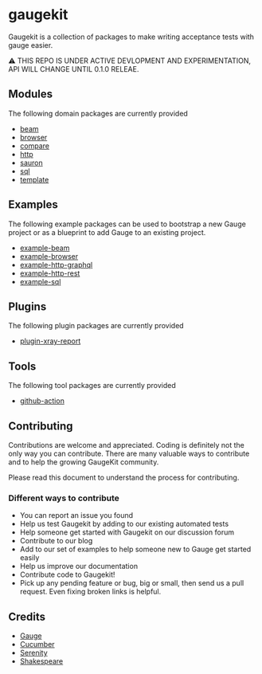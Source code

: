 # gaugekit
Gaugekit is a collection of packages to make writing acceptance tests with gauge easier.

:warning: THIS REPO IS UNDER ACTIVE DEVLOPMENT AND EXPERIMENTATION, API WILL CHANGE UNTIL 0.1.0 RELEAE.

## Modules
The following domain packages are currently provided

- [beam](./packages/beam)
- [browser](./packages/browser)
- [compare](./packages/compare)
- [http](./packages/http)
- [sauron](./packages/sauron)
- [sql](./packages/sql)
- [template](./packages/template)

## Examples
The following example packages can be used to bootstrap a new Gauge project or as a blueprint to add Gauge to an existing project.

- [example-beam](./examples/example-beam)
- [example-browser](./examples/example-browser)
- [example-http-graphql](./examples/example-http-graphql)
- [example-http-rest](./examples/example-http-rest)
- [example-sql](./examples/example-sql)

## Plugins
The following plugin packages are currently provided

- [plugin-xray-report](./plugins/xray-report)

## Tools
The following tool packages are currently provided

- [github-action](./tools/github-action)

## Contributing
Contributions are welcome and appreciated. Coding is definitely not the only way you can contribute. 
There are many valuable ways to contribute and to help the growing GaugeKit community.

Please read this document to understand the process for contributing.

### Different ways to contribute
* You can report an issue you found
* Help us test Gaugekit by adding to our existing automated tests
* Help someone get started with Gaugekit on our discussion forum
* Contribute to our blog
* Add to our set of examples to help someone new to Gauge get started easily
* Help us improve our documentation
* Contribute code to Gaugekit!
* Pick up any pending feature or bug, big or small, then send us a pull request. Even fixing broken links is helpful.

## Credits 
* [Gauge](https://github.com/getgauge/gauge)
* [Cucumber](https://github.com/cucumber)
* [Serenity](https://github.com/serenity-bdd)
* [Shakespeare](https://github.com/mkutz/shakespeare)
